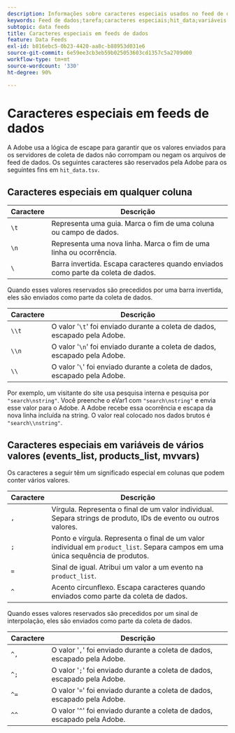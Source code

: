 ```yaml
---
description: Informações sobre caracteres especiais usados no feed de dados.
keywords: Feed de dados;tarefa;caracteres especiais;hit_data;variáveis de valores múltiplos;events_list;products_list;mvvars
subtopic: data feeds
title: Caracteres especiais em feeds de dados
feature: Data Feeds
exl-id: b816ebc5-0b23-4420-aa8c-b88953d031e6
source-git-commit: 6e59ee3cb3eb59b025053603cd1357c5a2709d00
workflow-type: tm+mt
source-wordcount: '330'
ht-degree: 90%

---
```


# Caracteres especiais em feeds de dados

A Adobe usa a lógica de escape para garantir que os valores enviados para os servidores de coleta de dados não corrompam ou negam os arquivos de feed de dados. Os seguintes caracteres são reservados pela Adobe para os seguintes fins em `hit_data.tsv`.

## Caracteres especiais em qualquer coluna

| Caractere | Descrição |
|--- |--- |
| `\t` | Representa uma guia. Marca o fim de uma coluna ou campo de dados. |
| `\n` | Representa uma nova linha. Marca o fim de uma linha ou ocorrência. |
| `\` | Barra invertida. Escapa caracteres quando enviados como parte da coleta de dados. |

Quando esses valores reservados são precedidos por uma barra invertida, eles são enviados como parte da coleta de dados.

| Caractere | Descrição |
|--- |--- |
| `\\t` | O valor &#39;`\t`&#39; foi enviado durante a coleta de dados, escapado pela Adobe. |
| `\\n` | O valor &#39;`\n`&#39; foi enviado durante a coleta de dados, escapado pela Adobe. |
| `\\` | O valor &#39;`\`&#39; foi enviado durante a coleta de dados, escapado pela Adobe. |

Por exemplo, um visitante do site usa pesquisa interna e pesquisa por `"search\nstring"`. Você preenche o eVar1 com `"search\nstring"` e envia esse valor para o Adobe. A Adobe recebe essa ocorrência e escapa da nova linha incluída na string. O valor real colocado nos dados brutos é `"search\\nstring"`.

## Caracteres especiais em variáveis de vários valores (events_list, products_list, mvvars)

Os caracteres a seguir têm um significado especial em colunas que podem conter vários valores.

| Caractere | Descrição |
|--- |--- |
| `,` | Vírgula. Representa o final de um valor individual. Separa strings de produto, IDs de evento ou outros valores. |
| `;` | Ponto e vírgula. Representa o final de um valor individual em `product_list`. Separa campos em uma única sequência de produtos. |
| `=` | Sinal de igual. Atribui um valor a um evento na `product_list`. |
| `^` | Acento circunflexo. Escapa caracteres quando enviados como parte da coleta de dados. |

Quando esses valores reservados são precedidos por um sinal de interpolação, eles são enviados como parte da coleta de dados.

| Caractere | Descrição |
|--- |--- |
| `^,` | O valor &#39;`,`&#39; foi enviado durante a coleta de dados, escapado pela Adobe. |
| `^;` | O valor &#39;`;`&#39; foi enviado durante a coleta de dados, escapado pela Adobe. |
| `^=` | O valor &#39;`=`&#39; foi enviado durante a coleta de dados, escapado pela Adobe. |
| `^^` | O valor &#39;`^`&#39; foi enviado durante a coleta de dados, escapado pela Adobe. |
